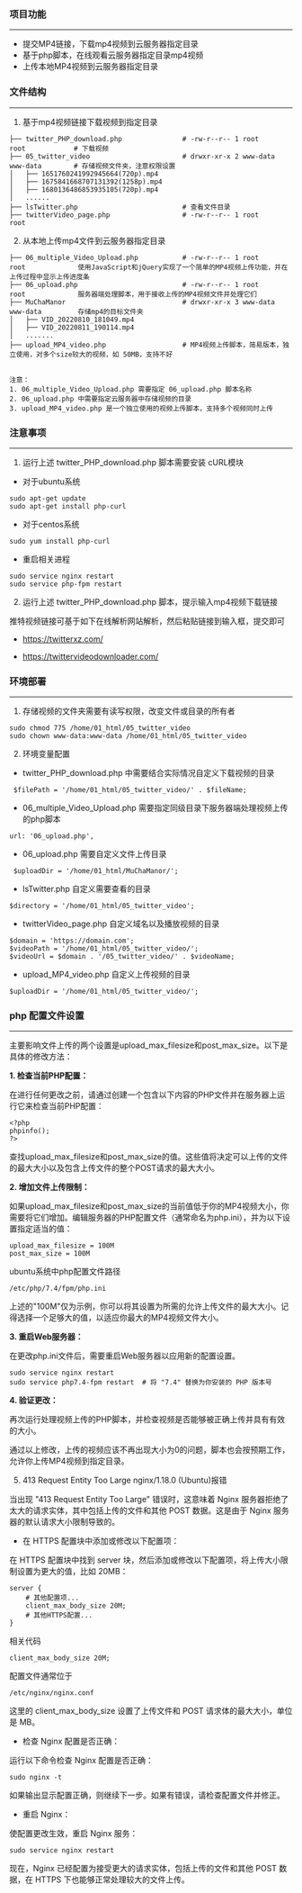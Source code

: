### 项目功能
---

- 提交MP4链接，下载mp4视频到云服务器指定目录
- 基于php脚本，在线观看云服务器指定目录mp4视频
- 上传本地MP4视频到云服务器指定目录


### 文件结构
---

1. 基于mp4视频链接下载视频到指定目录

```
├── twitter_PHP_download.php               # -rw-r--r-- 1 root     root            # 下载视频
├── 05_twitter_video                       # drwxr-xr-x 2 www-data www-data        # 存储视频文件夹，注意权限设置
│   ├── 1651760241992945664(720p).mp4
│   ├── 1675841668707131392(1258p).mp4
│   ├── 1680136486853935105(720p).mp4
│   ......
├── lsTwitter.php                          # 查看文件目录       
├── twitterVideo_page.php                  # -rw-r--r-- 1 root     root

```


2. 从本地上传mp4文件到云服务器指定目录

```
├── 06_multiple_Video_Upload.php           # -rw-r--r-- 1 root     root             使用JavaScript和jQuery实现了一个简单的MP4视频上传功能，并在上传过程中显示上传进度条
├── 06_upload.php                          # -rw-r--r-- 1 root     root             服务器端处理脚本，用于接收上传的MP4视频文件并处理它们
├── MuChaManor                             # drwxr-xr-x 3 www-data www-data         存储mp4的目标文件夹  
│   ├── VID_20220810_181049.mp4
│   ├── VID_20220811_190114.mp4
│   .......
├── upload_MP4_video.php                   # MP4视频上传脚本，简易版本，独立使用，对多个size较大的视频，如 50MB，支持不好


注意：
1. 06_multiple_Video_Upload.php 需要指定 06_upload.php 脚本名称
2. 06_upload.php 中需要指定云服务器中存储视频的目录
3. upload_MP4_video.php 是一个独立使用的视频上传脚本，支持多个视频同时上传

```

### 注意事项
---
1. 运行上述 twitter_PHP_download.php 脚本需要安装 cURL模块

- 对于ubuntu系统
```
sudo apt-get update
sudo apt-get install php-curl
```

- 对于centos系统

```
sudo yum install php-curl
```

- 重启相关进程

```
sudo service nginx restart
sudo service php-fpm restart

```

2. 运行上述 twitter_PHP_download.php 脚本，提示输入mp4视频下载链接

推特视频链接可基于如下在线解析网站解析，然后粘贴链接到输入框，提交即可

- https://twitterxz.com/

- https://twittervideodownloader.com/


### 环境部署
---

1. 存储视频的文件夹需要有读写权限，改变文件或目录的所有者

```
sudo chmod 775 /home/01_html/05_twitter_video
sudo chown www-data:www-data /home/01_html/05_twitter_video
```

2. 环境变量配置

- twitter_PHP_download.php 中需要结合实际情况自定义下载视频的目录

```
 $filePath = '/home/01_html/05_twitter_video/' . $fileName;
```

- 06_multiple_Video_Upload.php 需要指定同级目录下服务器端处理视频上传的php脚本

```
url: '06_upload.php',
```

- 06_upload.php 需要自定义文件上传目录

```
 $uploadDir = '/home/01_html/MuChaManor/';
```

- lsTwitter.php 自定义需要查看的目录

```
$directory = '/home/01_html/05_twitter_video';
```

- twitterVideo_page.php 自定义域名以及播放视频的目录

```
$domain = 'https://domain.com';
$videoPath = '/home/01_html/05_twitter_video/';
$videoUrl = $domain . '/05_twitter_video/' . $videoName;
```

- upload_MP4_video.php 自定义上传视频的目录

```
$uploadDir = '/home/01_html/05_twitter_video/';
```

### php 配置文件设置

---

主要影响文件上传的两个设置是upload_max_filesize和post_max_size。以下是具体的修改方法：

**1. 检查当前PHP配置：**

在进行任何更改之前，请通过创建一个包含以下内容的PHP文件并在服务器上运行它来检查当前PHP配置：

```
<?php
phpinfo();
?>
```

查找upload_max_filesize和post_max_size的值。这些值将决定可以上传的文件的最大大小以及包含上传文件的整个POST请求的最大大小。

**2. 增加文件上传限制：**

如果upload_max_filesize和post_max_size的当前值低于你的MP4视频大小，你需要将它们增加。编辑服务器的PHP配置文件（通常命名为php.ini），并为以下设置指定适当的值：

```
upload_max_filesize = 100M
post_max_size = 100M
```

ubuntu系统中php配置文件路径

```
/etc/php/7.4/fpm/php.ini
```

上述的"100M"仅为示例，你可以将其设置为所需的允许上传文件的最大大小。记得选择一个足够大的值，以适应你最大的MP4视频文件大小。

**3. 重启Web服务器：**

在更改php.ini文件后，需要重启Web服务器以应用新的配置设置。

```
sudo service nginx restart
sudo service php7.4-fpm restart  # 将 "7.4" 替换为你安装的 PHP 版本号
```

**4. 验证更改：**

再次运行处理视频上传的PHP脚本，并检查视频是否能够被正确上传并具有有效的大小。

通过以上修改，上传的视频应该不再出现大小为0的问题，脚本也会按预期工作，允许你上传MP4视频到指定目录。



5. 413 Request Entity Too Large nginx/1.18.0 (Ubuntu)报错

当出现 "413 Request Entity Too Large" 错误时，这意味着 Nginx 服务器拒绝了太大的请求实体，其中包括上传的文件和其他 POST 数据。这是由于 Nginx 服务器的默认请求大小限制导致的。

- 在 HTTPS 配置块中添加或修改以下配置项：

在 HTTPS 配置块中找到 server 块，然后添加或修改以下配置项，将上传大小限制设置为更大的值，比如 20MB：

```
server {
    # 其他配置项...
    client_max_body_size 20M;
    # 其他HTTPS配置...
}
```

相关代码
```
client_max_body_size 20M;
```

配置文件通常位于
```
/etc/nginx/nginx.conf
```

这里的 client_max_body_size 设置了上传文件和 POST 请求体的最大大小，单位是 MB。

- 检查 Nginx 配置是否正确：

运行以下命令检查 Nginx 配置是否正确：

```
sudo nginx -t
```

如果输出显示配置正确，则继续下一步。如果有错误，请检查配置文件并修正。

- 重启 Nginx：

使配置更改生效，重启 Nginx 服务：

```
sudo service nginx restart
```

现在，Nginx 已经配置为接受更大的请求实体，包括上传的文件和其他 POST 数据，在 HTTPS 下也能够正常处理较大的文件上传。











